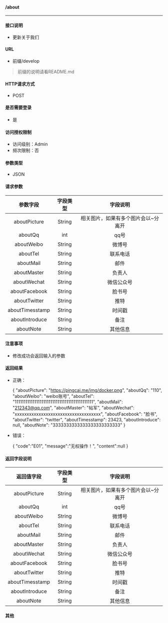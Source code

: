 #### /about
---------------------------

#### 接口说明
- 更新关于我们

#### URL
- 前缀/develop

>前缀的说明请看README.md

#### HTTP请求方式
- POST

#### 是否需要登录
- 是

#### 访问授权限制
- 访问级别：Admin
- 频次限制：否

#### 参数类型
- JSON

#### 请求参数
|参数字段|字段类型|字段说明|
|:----------:|:--------:|:---------:|
| aboutPicture  |  String |  相关图片，如果有多个图片会以~分离开 |
| aboutQq| int | qq号 |
| aboutWeibo|String|微博号|
| aboutTel|String|联系电话|
| aboutMail|String|邮件|
| aboutMaster|String|负责人|
| aboutWechat|String|微信公众号|
| aboutFacebook|String|脸书号|
| aboutTwitter|String|推特|
| aboutTimesstamp|String|时间戳|
| aboutIntroduce|String|备注|
| aboutNote|String|其他信息|

#### 注意事项
- 修改成功会返回输入的参数

#### 返回结果
- 正确：

    {
      "aboutPicture": "https://pingcai.me/img/docker.png",
      "aboutQq": "110",
      "aboutWeibo": "weibo账号",
      "aboutTel": "11111111111111111111111111111111111111111111",
      "aboutMail": "212343@qq.com",
      "aboutMaster": "帖军",
      "aboutWechat": "xxxxxxxxxxxxxxxxxxxxxxxxxxxxxxxxxxxx",
      "aboutFacebook": "脸书",
      "aboutTwitter": "twitter",
      "aboutTimesstamp": 23423,
      "aboutIntroduce": null,
      "aboutNote": "3333333333333333333333333"
    }

- 错误：

	{
		"code":"E01",
		"message":"无权操作！",
		"content":null
	}


#### 返回字段说明

|返回值字段|字段类型|字段说明|
|:----------:|:--------:|:---------:|
| aboutPicture  |  String |  相关图片，如果有多个图片会以~分离开 |
| aboutQq| int | qq号 |
| aboutWeibo|String|微博号|
| aboutTel|String|联系电话|
| aboutMail|String|邮件|
| aboutMaster|String|负责人|
| aboutWechat|String|微信公众号|
| aboutFacebook|String|脸书号|
| aboutTwitter|String|推特|
| aboutTimesstamp|String|时间戳|
| aboutIntroduce|String|备注|
| aboutNote|String|其他信息|


#### 其他